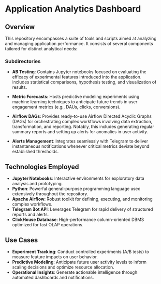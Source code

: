 # Application Analytics Dashboard

## Overview

This repository encompasses a suite of tools and scripts aimed at analyzing and managing application performance. It consists of several components tailored for distinct analytical needs:

### Subdirectories

- **AB Testing**: Contains Jupyter notebooks focused on evaluating the efficacy of experimental features introduced into the application. Includes statistical comparisons, hypothesis testing, and visualization of results.

- **Metric Forecasts**: Hosts predictive modeling experiments using machine learning techniques to anticipate future trends in user engagement metrics (e.g., DAUs, clicks, conversions).

- **Airflow DAGs**: Provides ready-to-use Airflow Directed Acyclic Graphs (DAGs) for orchestrating complex workflows involving data extraction, transformation, and reporting. Notably, this includes generating regular summary reports and setting up alerts for anomalies in user activity.

- **Alerts Management**: Integrates seamlessly with Telegram to deliver instantaneous notifications whenever critical metrics deviate beyond established thresholds.

## Technologies Employed

- **Jupyter Notebooks**: Interactive environments for exploratory data analysis and prototyping.
- **Python**: Powerful general-purpose programming language used extensively throughout the repository.
- **Apache Airflow**: Robust toolkit for defining, executing, and monitoring complex workflows.
- **Telegram Bot API**: Leverages Telegram for rapid delivery of structured reports and alerts.
- **ClickHouse Database**: High-performance column-oriented DBMS optimized for fast OLAP operations.

## Use Cases

- **Experiment Tracking**: Conduct controlled experiments (A/B tests) to measure feature impacts on user behavior.
- **Predictive Modeling**: Anticipate future user activity levels to inform scaling decisions and optimize resource allocation.
- **Operational Insights**: Generate actionable intelligence through automated dashboards and notifications.
